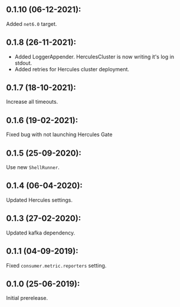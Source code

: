 ## 0.1.10 (06-12-2021):

Added `net6.0` target.

## 0.1.8 (26-11-2021):

- Added LoggerAppender. HerculesCluster is now writing it's log in stdout.
- Added retries for Hercules cluster deployment.

## 0.1.7 (18-10-2021):

Increase all timeouts.

## 0.1.6 (19-02-2021):

Fixed bug with not launching Hercules Gate

## 0.1.5 (25-09-2020):

Use new `ShellRunner`.

## 0.1.4 (06-04-2020):

Updated Hercules settings.

## 0.1.3 (27-02-2020):

Updated kafka dependency.

## 0.1.1 (04-09-2019):

Fixed `consumer.metric.reporters` setting.

## 0.1.0 (25-06-2019): 

Initial prerelease.
